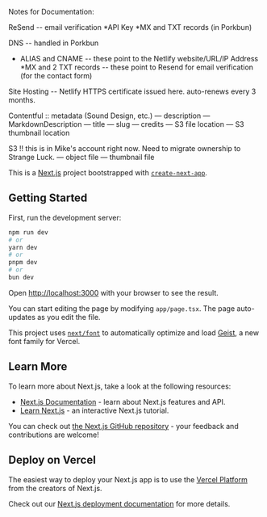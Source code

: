 Notes for Documentation:

ReSend -- email verification
*API Key
*MX and TXT records (in Porkbun)

DNS -- handled in Porkbun

- ALIAS and CNAME -- these point to the Netlify website/URL/IP Address
  \*MX and 2 TXT records -- these point to Resend for email verification (for the contact form)

Site Hosting -- Netlify
HTTPS certificate issued here. auto-renews every 3 months.

Contentful :: metadata
(Sound Design, etc.)
— description
— MarkdownDescription
— title
— slug
— credits
— S3 file location
— S3 thumbnail location

S3
!! this is in Mike's account right now. Need to migrate ownership to Strange Luck.
— object file
— thumbnail file

This is a [Next.js](https://nextjs.org) project bootstrapped with [`create-next-app`](https://nextjs.org/docs/app/api-reference/cli/create-next-app).

## Getting Started

First, run the development server:

```bash
npm run dev
# or
yarn dev
# or
pnpm dev
# or
bun dev
```

Open [http://localhost:3000](http://localhost:3000) with your browser to see the result.

You can start editing the page by modifying `app/page.tsx`. The page auto-updates as you edit the file.

This project uses [`next/font`](https://nextjs.org/docs/app/building-your-application/optimizing/fonts) to automatically optimize and load [Geist](https://vercel.com/font), a new font family for Vercel.

## Learn More

To learn more about Next.js, take a look at the following resources:

- [Next.js Documentation](https://nextjs.org/docs) - learn about Next.js features and API.
- [Learn Next.js](https://nextjs.org/learn) - an interactive Next.js tutorial.

You can check out [the Next.js GitHub repository](https://github.com/vercel/next.js) - your feedback and contributions are welcome!

## Deploy on Vercel

The easiest way to deploy your Next.js app is to use the [Vercel Platform](https://vercel.com/new?utm_medium=default-template&filter=next.js&utm_source=create-next-app&utm_campaign=create-next-app-readme) from the creators of Next.js.

Check out our [Next.js deployment documentation](https://nextjs.org/docs/app/building-your-application/deploying) for more details.
